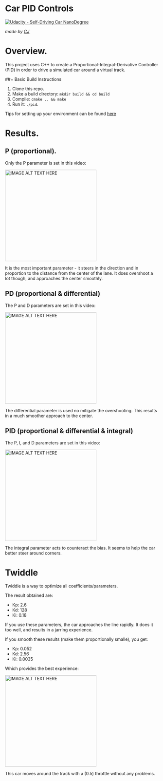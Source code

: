 # Car PID Controls

[![Udacity - Self-Driving Car NanoDegree](https://s3.amazonaws.com/udacity-sdc/github/shield-carnd.svg)](http://www.udacity.com/drive)

*made by [CJ](https://github.com/vssrcj)*

# Overview.

This project uses C++ to create a Proportional-Integral-Derivative Controller (PID) in order to drive a simulated car around a virtual track.

##= Basic Build Instructions

1. Clone this repo.
2. Make a build directory: `mkdir build && cd build`
3. Compile: `cmake .. && make`
4. Run it: `./pid`. 

Tips for setting up your environment can be found [here](https://classroom.udacity.com/nanodegrees/nd013/parts/40f38239-66b6-46ec-ae68-03afd8a601c8/modules/0949fca6-b379-42af-a919-ee50aa304e6a/lessons/f758c44c-5e40-4e01-93b5-1a82aa4e044f/concepts/23d376c7-0195-4276-bdf0-e02f1f3c665d)

# Results.

## P (proportional).

Only the P parameter is set in this video:

<a href="http://www.youtube.com/watch?feature=player_embedded&v=8wJTvivkoyY" target="_blank">
 <img src="http://img.youtube.com/vi/8wJTvivkoyY/0.jpg" 
  alt="IMAGE ALT TEXT HERE" height="300"
 />
</a>

It is the most important parameter - it steers in the direction and in proportion to the distance from the center of the lane.
It does overshoot a lot though, and approaches the center smoothly.

## PD (proportional & differential)

The P and D parameters are set in this video:

<a href="http://www.youtube.com/watch?feature=player_embedded&v=Lc1gx-2a1qg" target="_blank">
 <img src="http://img.youtube.com/vi/Lc1gx-2a1qg/0.jpg" 
  alt="IMAGE ALT TEXT HERE" height="300"
 />
</a>

The differential parameter is used no mitigate the overshooting.  This results in a much smoother approach to the center.

## PID (proportional & differential & integral)

The P, I, and D parameters are set in this video:

<a href="http://www.youtube.com/watch?feature=player_embedded&v=JFefsbsfGYY" target="_blank">
 <img src="http://img.youtube.com/vi/JFefsbsfGYY/0.jpg" 
  alt="IMAGE ALT TEXT HERE" height="300"
 />
</a>

The integral parameter acts to counteract the bias.  It seems to help the car better steer around corners.

# Twiddle

Twiddle is a way to optimize all coefficients/parameters.

The result obtained are:
* Kp: 2.6
* Kd: 128
* Ki: 0.18

If you use these parameters, the car approaches the line rapidly.  It does it too well, and results in a jarring experience.

If you smooth these results (make them proportionally smalle), you get:
* Kp: 0.052
* Kd: 2.56
* Ki: 0.0035

Which provides the best experience:

<a href="http://www.youtube.com/watch?feature=player_embedded&v=13qPcwBriBw" target="_blank">
 <img src="http://img.youtube.com/vi/13qPcwBriBw/0.jpg" 
  alt="IMAGE ALT TEXT HERE" height="300"
 />
</a>

This car moves around the track with a (0.5) throttle without any problems.
